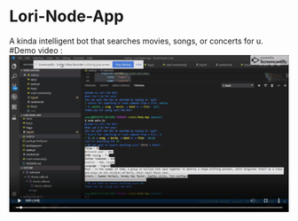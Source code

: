 # Lori-Node-App
A kinda intelligent bot that searches movies,  songs, or concerts for u.<br/>
#Demo video :
[![Watch the video](image.png)](https://drive.google.com/file/d/1vxXlhZV3CoezzIImQ22miiKr2JsQHpZO/view)